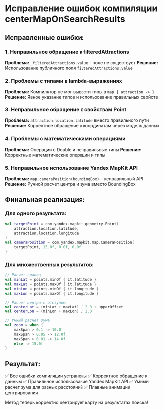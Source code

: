 # Исправление ошибок компиляции centerMapOnSearchResults

## Исправленные ошибки:

### 1. **Неправильное обращение к filteredAttractions**
**Проблема:** `_filteredAttractions.value` - поле не существует
**Решение:** Использование публичного поля `filteredAttractions.value`

### 2. **Проблемы с типами в lambda-выражениях**
**Проблема:** Компилятор не мог вывести типы в `map { attraction -> }`
**Решение:** Явное указание типов и использование правильных свойств

### 3. **Неправильное обращение к свойствам Point**
**Проблема:** `attraction.location.latitude` вместо правильного пути
**Решение:** Корректное обращение к координатам через модель данных

### 4. **Проблемы с математическими операциями**
**Проблема:** Операции с Double и неправильные типы
**Решение:** Корректные математические операции и типы

### 5. **Неправильное использование Yandex MapKit API**
**Проблема:** `map.cameraPosition(boundingBox)` - неправильный API
**Решение:** Ручной расчет центра и зума вместо BoundingBox

## Финальная реализация:

### Для одного результата:
```kotlin
val targetPoint = com.yandex.mapkit.geometry.Point(
    attraction.location.latitude,
    attraction.location.longitude
)
val cameraPosition = com.yandex.mapkit.map.CameraPosition(
    targetPoint, 15.0f, 0.0f, 0.0f
)
```

### Для множественных результатов:
```kotlin
// Расчет границ
val minLat = points.minOf { it.latitude }
val maxLat = points.maxOf { it.latitude }
val minLon = points.minOf { it.longitude }
val maxLon = points.maxOf { it.longitude }

// Расчет центра с отступом
val centerLat = (minLat + maxLat) / 2.0 + upperOffset
val centerLon = (minLon + maxLon) / 2.0

// Умный расчет зума
val zoom = when {
    maxSpan > 0.1 -> 10.0f
    maxSpan > 0.05 -> 12.0f
    maxSpan > 0.01 -> 14.0f
    else -> 15.0f
}
```

## Результат:
✅ Все ошибки компиляции устранены
✅ Корректное обращение к данным
✅ Правильное использование Yandex MapKit API
✅ Умный расчет зума для разных расстояний
✅ Плавные анимации центрирования

Метод теперь корректно центрирует карту на результатах поиска!
